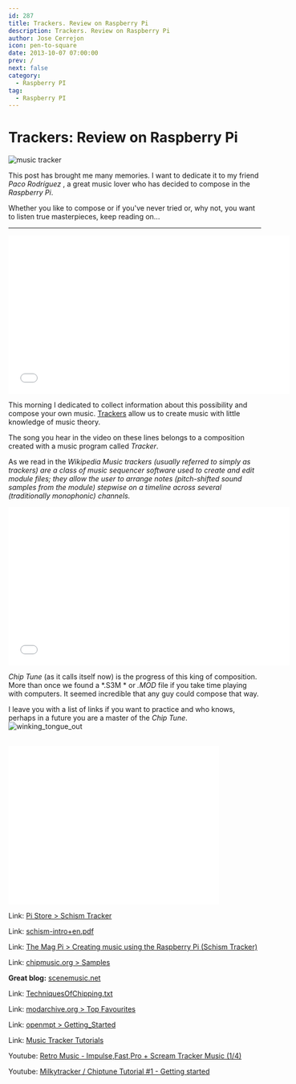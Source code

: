```yaml
---
id: 287
title: Trackers. Review on Raspberry Pi
description: Trackers. Review on Raspberry Pi
author: Jose Cerrejon
icon: pen-to-square
date: 2013-10-07 07:00:00
prev: /
next: false
category:
  - Raspberry PI
tag:
  - Raspberry PI
---
```


# Trackers: Review on Raspberry Pi

![music tracker](/images/2013/10/trackers.jpg)

This post has brought me many memories. I want to dedicate it to my friend *Paco Rodr&iacute;guez* , a great music lover who has decided to compose in the *Raspberry Pi*.

Whether you like to compose or if you've never tried or, why not, you want to listen true masterpieces, keep reading on...

- - -
<iframe width="560" height="315" src="//www.youtube.com/embed/lSKk52EHLrg" frameborder="0" allowfullscreen></iframe>

This morning I dedicated to collect information about this possibility and compose your own music. [Trackers](http://en.wikipedia.org/wiki/Music_tracker) allow us to create music with little knowledge of music theory.

The song you hear in the video on these lines belongs to a composition created with a music program called *Tracker*.

As we read in the *Wikipedia Music trackers (usually referred to simply as trackers) are a class of music sequencer software used to create and edit module files; they allow the user to arrange notes (pitch-shifted sound samples from the module) stepwise on a timeline across several (traditionally monophonic) channels.*

<iframe width="560" height="315" src="//www.youtube.com/embed/W2xU9T85iV8" frameborder="0" allowfullscreen></iframe>

*Chip Tune* (as it calls itself now) is the progress of this king of composition. More than once we found a *.S3M * or *.MOD* file if you take time playing with computers. It seemed incredible that any guy could compose that way.

I leave you with a list of links if you want to practice and who knows, perhaps in a future you are a master of the *Chip Tune*.
![winking_tongue_out](/css/sm/winking_tongue_out.png)
<br /><br />

<iframe width="420" height="315" src="//www.youtube.com/embed/ghaf1Hmt97Y" frameborder="0" allowfullscreen></iframe>


Link: [Pi Store > Schism Tracker](http://store.raspberrypi.com/projects/schismtracker)

Link: [schism-intro+en.pdf](http://dexperix.net/articles/track-music/schism-intro+en.pdf)

Link: [The Mag Pi > Creating music using the Raspberry Pi (Schism Tracker)](http://www.themagpi.com/series/schism-tracker/)

Link: [chipmusic.org > Samples](http://chipmusic.org/forums/topic/136/tracker-food-samples)

**Great blog:** [scenemusic.net](https://www.scenemusic.net/demovibes/)

Link: [TechniquesOfChipping.txt](http://www.milkytracker.org/docs/Vhiiula-TechniquesOfChipping.txt)

Link: [modarchive.org > Top Favourites](http://modarchive.org/index.php?request=view_top_favourites)

Link: [openmpt > Getting_Started](http://wiki.openmpt.org/Tutorial:_Getting_Started)

Link: [Music Tracker Tutorials](http://dem0lecule.newgrounds.com/news/post/753500)

Youtube: [Retro Music - Impulse,Fast,Pro + Scream Tracker Music (1/4)](http://www.youtube.com/watch?v=ywW1R4mxnnw&feature=c4-overview-vl&list=PL5051FEBEA3A35AD5)

Youtube: [Milkytracker / Chiptune Tutorial #1 - Getting started](http://www.youtube.com/watch?v=N2s04YYO0Wg)
